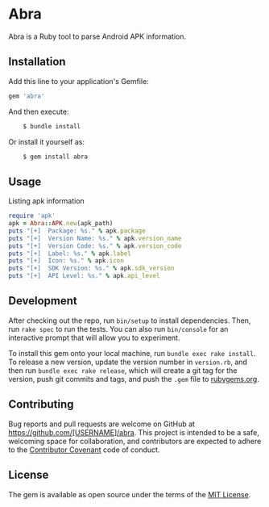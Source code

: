 # Abra

Abra is a Ruby tool to parse Android APK information.

## Installation

Add this line to your application's Gemfile:

```ruby
gem 'abra'
```

And then execute:

```bash
    $ bundle install
```

Or install it yourself as:

```bash
    $ gem install abra
```

## Usage
Listing apk information

```ruby
require 'apk'
apk = Abra::APK.new(apk_path)
puts "[+]  Package: %s." % apk.package
puts "[+]  Version Name: %s." % apk.version_name
puts "[+]  Version Code: %s." % apk.version_code
puts "[+]  Label: %s." % apk.label
puts "[+]  Icon: %s." % apk.icon
puts "[+]  SDK Version: %s." % apk.sdk_version
puts "[+]  API Level: %s." % apk.api_level
```

## Development

After checking out the repo, run `bin/setup` to install dependencies. Then, run `rake spec` to run the tests. You can also run `bin/console` for an interactive prompt that will allow you to experiment.

To install this gem onto your local machine, run `bundle exec rake install`. To release a new version, update the version number in `version.rb`, and then run `bundle exec rake release`, which will create a git tag for the version, push git commits and tags, and push the `.gem` file to [rubygems.org](https://rubygems.org).

## Contributing

Bug reports and pull requests are welcome on GitHub at https://github.com/[USERNAME]/abra. This project is intended to be a safe, welcoming space for collaboration, and contributors are expected to adhere to the [Contributor Covenant](http://contributor-covenant.org) code of conduct.


## License

The gem is available as open source under the terms of the [MIT License](http://opensource.org/licenses/MIT).
